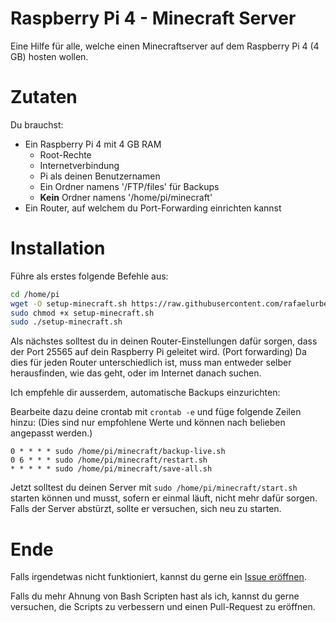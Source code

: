 # Raspberry Pi 4 - Minecraft Server
Eine Hilfe für alle, welche einen Minecraftserver auf dem Raspberry Pi 4 (4 GB) hosten wollen.

# Zutaten

Du brauchst:

- Ein Raspberry Pi 4 mit 4 GB RAM
    - Root-Rechte
    - Internetverbindung
    - Pi als deinen Benutzernamen
    - Ein Ordner namens '/FTP/files' für Backups
    - **Kein** Ordner namens '/home/pi/minecraft'
- Ein Router, auf welchem du Port-Forwarding einrichten kannst

# Installation

Führe als erstes folgende Befehle aus:

```bash
cd /home/pi
wget -O setup-minecraft.sh https://raw.githubusercontent.com/rafaelurben/raspberrypi-minecraftserver/master/setup-minecraft.sh
sudo chmod +x setup-minecraft.sh
sudo ./setup-minecraft.sh
```

Als nächstes solltest du in deinen Router-Einstellungen dafür sorgen, dass der Port 25565 auf dein Raspberry Pi geleitet wird. (Port forwarding) Da dies für jeden Router unterschiedlich ist, muss man entweder selber herausfinden, wie das geht, oder im Internet danach suchen.


Ich empfehle dir ausserdem, automatische Backups einzurichten:

Bearbeite dazu deine crontab mit `crontab -e` und füge folgende Zeilen hinzu: (Dies sind nur empfohlene Werte und können nach belieben angepasst werden.)

```crontab
0 * * * * sudo /home/pi/minecraft/backup-live.sh
0 6 * * * sudo /home/pi/minecraft/restart.sh
* * * * * sudo /home/pi/minecraft/save-all.sh
```

Jetzt solltest du deinen Server mit `sudo /home/pi/minecraft/start.sh` starten können und musst, sofern er einmal läuft, nicht mehr dafür sorgen. Falls der Server abstürzt, sollte er versuchen, sich neu zu starten.

# Ende

Falls irgendetwas nicht funktioniert, kannst du gerne ein [Issue eröffnen](https://github.com/rafaelurben/raspberrypi-minecraftserver/issues).

Falls du mehr Ahnung von Bash Scripten hast als ich, kannst du gerne versuchen, die Scripts zu verbessern und einen Pull-Request zu eröffnen.

